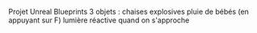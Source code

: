 Projet Unreal Blueprints
3 objets :
chaises explosives
pluie de bébés (en appuyant sur F)
lumière réactive quand on s'approche
